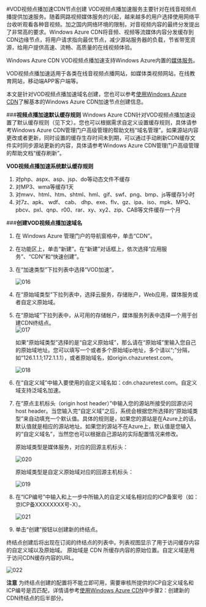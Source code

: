 #VOD视频点播加速CDN节点创建
VOD视频点播加速服务主要针对在线音视频点播提供加速服务。随着网路视频媒体服务的兴起，越来越多的用户选择使用网络平台收听观看各种音视频。加之国内网络环境的限制，对音视频内容的最终分发提出了非常高的要求。Windows Azure CDN将音频、视频等流媒体内容分发缓存到CDN边缘节点，将用户请求指向最优节点，减少源站服务器的负载，节省带宽资源，给用户提供高速、流畅、高质量的在线视频体验。

Windows Azure CDN VOD视频点播加速支持Windows Azure内置的[媒体服务](http://www.windowsazure.cn/home/features/media-services/)。

VOD视频点播加速适用于各类在线音视频点播网站，如媒体类视频网站，在线教育网站，移动端APP客户端等。

本文是针对VOD视频点播加速域名创建，您也可以参考[使用Windows Azure CDN](http://www.windowsazure.cn/documentation/articles/cdn-how-to-use/)了解基本的Windows Azure CDN加速节点创建信息。

###**视频点播加速默认缓存规则**
Windows Azure CDN针对VOD视频点播加速设置了默认缓存规则（见下文）。您也可以根据需求自定义设置缓存规则，具体请参考Windows Azure CDN管理门户高级管理的帮助文档“域名管理”。如果源站内容更改或者更新，同时设置的缓存生存时间未到期，可以通过手动刷新CDN缓存文件实时同步源站更新的内容，具体请参考Windows Azure CDN管理门户高级管理的帮助文档“缓存刷新”。

**VOD视频点播加速系统默认缓存规则**

1. 对php、aspx、asp、jsp、do等动态文件不缓存
2. 对MP3、wma等缓存1天
3. 对mwv、html、htm、shtml、hml、gif、swf、png、bmp、js等缓存1小时
4. 对7z、apk、 wdf、 cab、 dhp、exe、flv、gz、ipa、iso、mpk、MPQ、pbcv、pxl、qnp、r00、rar、xy、xy2、zip、CAB等文件缓存一个月
      
###**创建VOD视频点播加速域名**

1. 在 Windows Azure 管理门户的导航窗格中，单击“CDN”。
2. 在功能区上，单击“新建”。在“新建”对话框上，依次选择“应用服务”、“CDN”和“快速创建”。
3. 在“加速类型”下拉列表中选择“VOD加速”。

    ![016](images/016.png)

4. 在“原始域类型”下拉列表中，选择云服务，存储账户，Web应用，媒体服务或者自定义原始域。
5. 在“原始域”下拉列表中，从可用的存储帐户，媒体服务列表中选择一个用于创建CDN终结点。  
    ![017](images/017.png)

    如果“原始域类型”选择的是“自定义原始域”，那么请在“原始域”里输入您自己的原始域地址。您可以填写一个或者多个原始域ip地址，多个请以“;”分隔，如“126.1.1.1;172.1.1.1），或者原始域名，如origin.chazuretest.com。

    ![018](images/018.png)

6. 在“自定义域”中输入要使用的自定义域名如：cdn.chazuretest.com。自定义域支持泛域名加速。
7. 在“原点主机标头（origin host header）”中输入您的源站所接受的回源访问host header。当您输入完“自定义域”之后，系统会根据您所选择的“原始域类型”来自动填充一个默认值。具体的规则是，如果您的源站是在Azure上的话，默认值就是相应的源站地址。如果您的源站不在Azure上，默认值是您输入的“自定义域名”，当然您也可以根据自己源站的实际配置情况来修改。

    原始域类型是媒体服务，对应的回源主机标头：

    ![020](images/020.png)  
    
    原始域类型是自定义原始域对应的回源主机标头：

    ![019](images/019.png)
    
      
8. 在“ICP编号”中输入和上一步中所输入的自定义域名相对应的ICP备案号（如：京ICP备XXXXXXXX号-X）。
     
    ![021](images/021.png) 

9. 单击“创建”按钮以创建新的终结点。

终结点创建后将出现在订阅的终结点的列表中。列表视图显示了用于访问缓存内容的自定义域以及原始域。
原始域是 CDN 所缓存内容的原始位置。自定义域是用于访问CDN缓存内容的URL。

   ![022](images/022.png)

**注意** 为终结点创建的配置将不能立即可用，需要审核所提供的ICP自定义域名和ICP编号是否匹配，详情请参考[使用Windows Azure CDN](http://www.windowsazure.cn/documentation/articles/cdn-how-to-use/)中步骤2：创建新的CDN终结点的后半部分。

